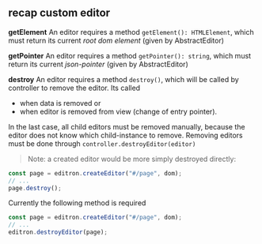 ## recap custom editor


**getElement** 
An editor requires a method `getElement(): HTMLElement`, which must return its current _root dom element_
(given by AbstractEditor)


**getPointer** 
An editor requires a method `getPointer(): string`, which must return its current _json-pointer_
(given by AbstractEditor)


**destroy** 
An editor requires a method `destroy()`, which will be called by controller to remove the editor. Its called

- when data is removed or
- when editor is removed from view (change of entry pointer). 

In the last case, all child editors must be removed manually, because the editor does not know which child-instance to remove. Removing editors must be done through `controller.destroyEditor(editor)`

> Note: a created editor would be more simply destroyed directly:

```js
const page = editron.createEditor("#/page", dom);
// ...
page.destroy();
```

Currently the following method is required

```js
const page = editron.createEditor("#/page", dom);
// ...
editron.destroyEditor(page);
```


